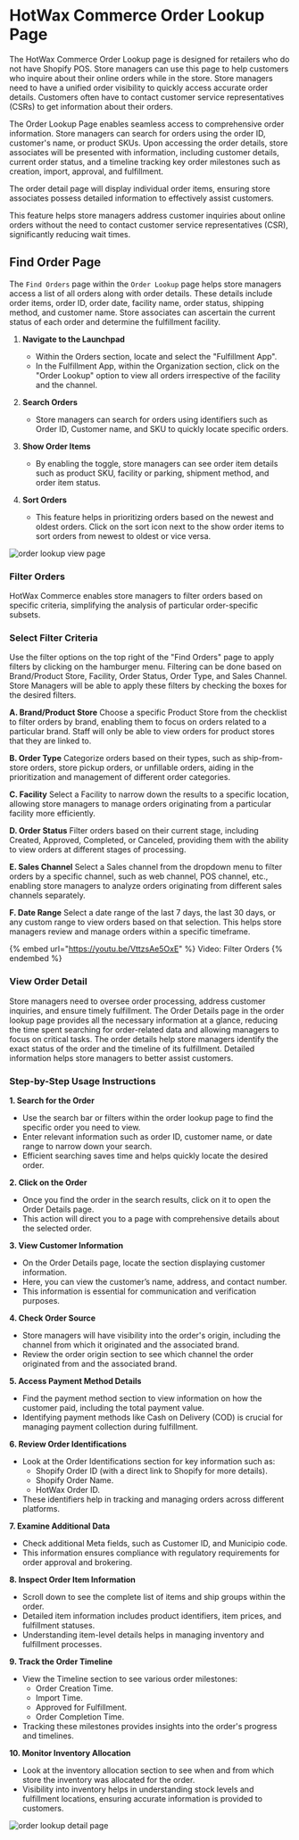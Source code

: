 # HotWax Commerce Order Lookup Page

The HotWax Commerce Order Lookup page is designed for retailers who do not have Shopify POS. Store managers can use this page to help customers who inquire about their online orders while in the store. Store managers need to have a unified order visibility to quickly access accurate order details. Customers often have to contact customer service representatives (CSRs) to get information about their orders.

The Order Lookup Page enables seamless access to comprehensive order information. Store managers can search for orders using the order ID, customer's name, or product SKUs. Upon accessing the order details, store associates will be presented with information, including customer details, current order status, and a timeline tracking key order milestones such as creation, import, approval, and fulfillment.

The order detail page will display individual order items, ensuring store associates possess detailed information to effectively assist customers.

This feature helps store managers address customer inquiries about online orders without the need to contact customer service representatives (CSR), significantly reducing wait times.

## Find Order Page

The `Find Orders` page within the `Order Lookup` page helps store managers access a list of all orders along with order details. These details include order items, order ID, order date, facility name, order status, shipping method, and customer name. Store associates can ascertain the current status of each order and determine the fulfillment facility.

1. **Navigate to the Launchpad**
   - Within the Orders section, locate and select the "Fulfillment App".
   - In the Fulfillment App, within the Organization section, click on the "Order Lookup" option to view all orders irrespective of the facility and the channel.

2. **Search Orders**
   - Store managers can search for orders using identifiers such as Order ID, Customer name, and SKU to quickly locate specific orders.

3. **Show Order Items**
   - By enabling the toggle, store managers can see order item details such as product SKU, facility or parking, shipment method, and order item status.

4. **Sort Orders**
   - This feature helps in prioritizing orders based on the newest and oldest orders. Click on the sort icon next to the show order items to sort orders from newest to oldest or vice versa.

![order lookup view page](https://github.com/swati1717/oms-documentation/assets/160713110/c8ef90ec-504e-46c3-b755-753076c780ad)

### Filter Orders

HotWax Commerce enables store managers to filter orders based on specific criteria, simplifying the analysis of particular order-specific subsets.

### Select Filter Criteria

Use the filter options on the top right of the "Find Orders" page to apply filters by clicking on the hamburger menu. Filtering can be done based on Brand/Product Store, Facility, Order Status, Order Type, and Sales Channel. Store Managers will be able to apply these filters by checking the boxes for the desired filters.

**A. Brand/Product Store**
Choose a specific Product Store from the checklist to filter orders by brand, enabling them to focus on orders related to a particular brand. Staff will only be able to view orders for product stores that they are linked to.

**B. Order Type**
Categorize orders based on their types, such as ship-from-store orders, store pickup orders, or unfillable orders, aiding in the prioritization and management of different order categories.

**C. Facility**
Select a Facility to narrow down the results to a specific location, allowing store managers to manage orders originating from a particular facility more efficiently.

**D. Order Status**
Filter orders based on their current stage, including Created, Approved, Completed, or Canceled, providing them with the ability to view orders at different stages of processing.

**E. Sales Channel**
Select a Sales channel from the dropdown menu to filter orders by a specific channel, such as web channel, POS channel, etc., enabling store managers to analyze orders originating from different sales channels separately.

**F. Date Range**
Select a date range of the last 7 days, the last 30 days, or any custom range to view orders based on that selection. This helps store managers review and manage orders within a specific timeframe.

{% embed url="https://youtu.be/VttzsAe5OxE" %} Video: Filter Orders {% endembed %}

### View Order Detail

Store managers need to oversee order processing, address customer inquiries, and ensure timely fulfillment. The Order Details page in the order lookup page provides all the necessary information at a glance, reducing the time spent searching for order-related data and allowing managers to focus on critical tasks. The order details help store managers identify the exact status of the order and the timeline of its fulfillment. Detailed information helps store managers to better assist customers.

### Step-by-Step Usage Instructions

**1. Search for the Order**
- Use the search bar or filters within the order lookup page to find the specific order you need to view.
- Enter relevant information such as order ID, customer name, or date range to narrow down your search.
- Efficient searching saves time and helps quickly locate the desired order.

**2. Click on the Order**
- Once you find the order in the search results, click on it to open the Order Details page.
- This action will direct you to a page with comprehensive details about the selected order.

**3. View Customer Information**
- On the Order Details page, locate the section displaying customer information.
- Here, you can view the customer’s name, address, and contact number.
- This information is essential for communication and verification purposes.

**4. Check Order Source**
- Store managers will have visibility into the order's origin, including the channel from which it originated and the associated brand.
- Review the order origin section to see which channel the order originated from and the associated brand.

**5. Access Payment Method Details**
- Find the payment method section to view information on how the customer paid, including the total payment value.
- Identifying payment methods like Cash on Delivery (COD) is crucial for managing payment collection during fulfillment.

**6. Review Order Identifications**
- Look at the Order Identifications section for key information such as:
  - Shopify Order ID (with a direct link to Shopify for more details).
  - Shopify Order Name.
  - HotWax Order ID.
- These identifiers help in tracking and managing orders across different platforms.

**7. Examine Additional Data**
- Check additional Meta fields, such as Customer ID, and Municipio code.
- This information ensures compliance with regulatory requirements for order approval and brokering.

**8. Inspect Order Item Information**
- Scroll down to see the complete list of items and ship groups within the order.
- Detailed item information includes product identifiers, item prices, and fulfillment statuses.
- Understanding item-level details helps in managing inventory and fulfillment processes.

**9. Track the Order Timeline**
- View the Timeline section to see various order milestones:
  - Order Creation Time.
  - Import Time.
  - Approved for Fulfillment.
  - Order Completion Time.
- Tracking these milestones provides insights into the order's progress and timelines.

**10. Monitor Inventory Allocation**
- Look at the inventory allocation section to see when and from which store the inventory was allocated for the order.
- Visibility into inventory helps in understanding stock levels and fulfillment locations, ensuring accurate information is provided to customers.

![order lookup detail page](https://github.com/swati1717/oms-documentation/assets/160713110/1d1645aa-e29b-41fb-9342-caa444b965a2)



